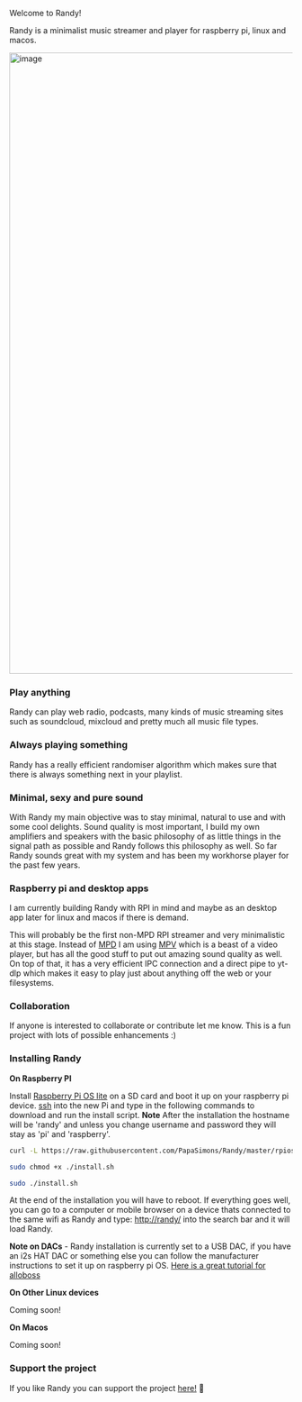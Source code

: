 Welcome to Randy!

Randy is a minimalist music streamer and player for raspberry pi, linux and macos.


<img width="1103" alt="image" src="https://user-images.githubusercontent.com/344467/236752516-34a21b4c-8e5e-47d3-b883-3935d08ccf0f.png">


### Play anything

Randy can play web radio, podcasts, many kinds of music streaming sites such as soundcloud, mixcloud and pretty much all music file types.

### Always playing something

Randy has a really efficient randomiser algorithm which makes sure that there is always something next in your playlist.

### Minimal, sexy and pure sound

With Randy my main objective was to stay minimal, natural to use and with some cool delights. 
Sound quality is most important, I build my own amplifiers and speakers with the basic philosophy of as little things in the signal path as possible and Randy follows this philosophy as well. So far Randy sounds great with my system and has been my workhorse player for the past few years.

### Raspberry pi and desktop apps

I am currently building Randy with RPI in mind and maybe as an desktop app later for linux and macos if there is demand.

This will probably be the first non-MPD RPI streamer and very minimalistic at this stage.
Instead of [MPD](https://www.musicpd.org/) I am using [MPV](https://mpv.io/) which is a beast of a video player, but has all the good stuff to put out amazing sound quality as well. On top of that, it has a very efficient IPC connection and a direct pipe to yt-dlp which makes it easy to play just about anything off the web or your filesystems.

### Collaboration

If anyone is interested to collaborate or contribute let me know. 
This is a fun project with lots of possible enhancements :)

### Installing Randy

**On Raspberry PI**

Install [Raspberry Pi OS lite](https://www.raspberrypi.com/software/) on a SD card and boot it up on your raspberry pi device.
[ssh](https://github.com/PapaSimons/Randy/wiki) into the new Pi and type in the following commands to download and run the install script.
**Note** After the installation the hostname will be 'randy' and unless you change username and password they will stay as 'pi' and 'raspberry'.

```sh
curl -L https://raw.githubusercontent.com/PapaSimons/Randy/master/rpios_install.sh -o install.sh

sudo chmod +x ./install.sh

sudo ./install.sh
```

At the end of the installation you will have to reboot.
If everything goes well, you can go to a computer or mobile browser on a device thats connected to the same wifi as Randy and type: [http://randy/](http://randy/) into the search bar and it will load Randy.

**Note on DACs** - Randy installation is currently set to a USB DAC, if you have an i2s HAT DAC or something else you can follow the manufacturer instructions to set it up on raspberry pi OS. [Here is a great tutorial for alloboss](https://howtohifi.com/how-to-set-up-allo-boss-dac-hat-headless-raspberry-pi/)

**On Other Linux devices**

Coming soon!

**On Macos**

Coming soon!

### Support the project

If you like Randy you can support the project [here!](https://www.buymeacoffee.com/randyplayer) 🫰
